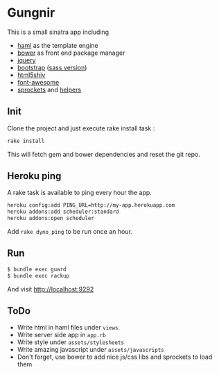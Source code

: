 Gungnir
=======

This is a small sinatra app including

- [haml](http://haml.info/) as the template engine
- [bower](http://bower.io/) as front end package manager
- [jquery](http://jquery.com)
- [bootstrap](http://getbootstrap.com) ([sass version](https://github.com/twbs/bootstrap-sass))
- [html5shiv](https://github.com/aFarkas/html5shiv)
- [font-awesome](http://fortawesome.github.io/Font-Awesome/)
- [sprockets](https://github.com/sstephenson/sprockets) and [helpers](https://github.com/petebrowne/sprockets-helpers)


Init
----

Clone the project and just execute rake install task :

```bash
rake install
```

This will fetch gem and bower dependencies and reset the git repo.


Heroku ping
-----------

A rake task is available to ping every hour the app.

```bash
heroku config:add PING_URL=http://my-app.herokuapp.com
heroku addons:add scheduler:standard
heroku addons:open scheduler
```

Add `rake dyno_ping` to be run once an hour.

Run
---

``` bash
$ bundle exec guard
$ bundle exec rackup
```

And visit <http://localhost:9292>

ToDo
----

* Write html in haml files under `views`.
* Write server side app in `app.rb`
* Write style under `assets/stylesheets`
* Write amazing javascript under `assets/javascripts`
* Don't forget, use bower to add nice js/css libs and sprockets to load them
